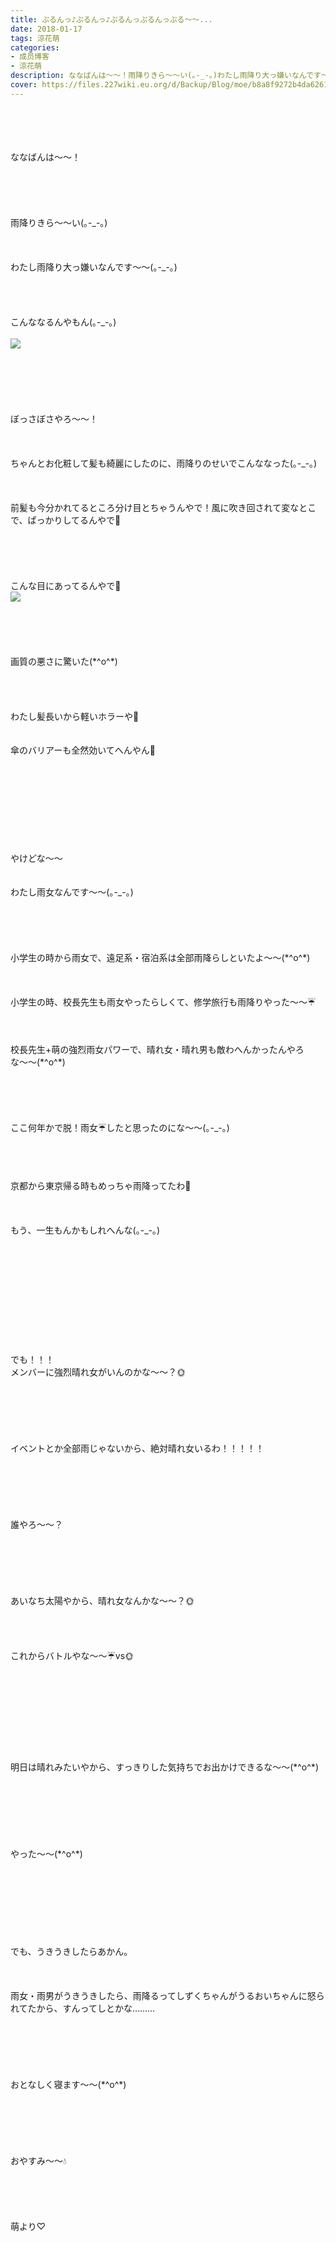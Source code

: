 ```yaml
---
title: ぷるんっ♪ぷるんっ♪ぷるんっぷるんっぷる〜〜...
date: 2018-01-17
tags: 涼花萌
categories: 
- 成员博客
- 涼花萌
description: ななばんは〜〜！雨降りきら〜〜い(｡-_-｡)わたし雨降り大っ嫌いなんです〜〜(｡-_-｡)こんななるんやもん(｡-_-｡)ぼっさぼさやろ〜〜！ちゃんとお化粧して髪も綺麗にした...
cover: https://files.227wiki.eu.org/d/Backup/Blog/moe/b8a8f9272b4da6261339c90d58d8d.jpg 
---
```

<div class="blog_detail__main">
<br/>
<br/>
<br/>
<br/>
ななばんは〜〜！<br/>
<br/>
<br/>
<br/>
<br/>
<br/>
雨降りきら〜〜い(｡-_-｡)<br/>
<br/>
<br/>
<br/>
わたし雨降り大っ嫌いなんです〜〜(｡-_-｡)<br/>
<br/>
<br/>
<br/>
<br/>
こんななるんやもん(｡-_-｡)<br/>
<br/>
<img src="https://files.227wiki.eu.org/d/Backup/Blog/moe/b8a8f9272b4da6261339c90d58d8d.jpg"><br/>
<br/>
<br/>
<br/>
<br/>
<br/>
<br/>
ぼっさぼさやろ〜〜！<br/>
<br/>
<br/>
<br/>
ちゃんとお化粧して髪も綺麗にしたのに、雨降りのせいでこんななった(｡-_-｡)<br/>
<br/>
<br/>
<br/>
前髪も今分かれてるところ分け目とちゃうんやで！風に吹き回されて変なとこで、ぱっかりしてるんやで👿<br/>
<br/>
<br/>
<br/>
<br/>
<br/>
こんな目にあってるんやで👿<br/>
<img src="https://files.227wiki.eu.org/d/Backup/Blog/moe/b8a8f9272b4da6261339c90d58d8d-01.jpg"><br/>
<br/>
<br/>
<br/>
<br/>
<br/>
画質の悪さに驚いた(*^o^*)<br/>
<br/>
<br/>
<br/>
<br/>
わたし髪長いから軽いホラーや👻<br/>
<br/>
<br/>
傘のバリアーも全然効いてへんやん👿<br/>
<br/>
<br/>
<br/>
<br/>
<br/>
<br/>
<br/>
<br/>
<br/>
やけどな〜〜<br/>
<br/>
<br/>
わたし雨女なんです〜〜(｡-_-｡)<br/>
<br/>
<br/>
<br/>
<br/>
<br/>
小学生の時から雨女で、遠足系・宿泊系は全部雨降らしといたよ〜〜(*^o^*)<br/>
<br/>
<br/>
<br/>
小学生の時、校長先生も雨女やったらしくて、修学旅行も雨降りやった〜〜☔️<br/>
<br/>
<br/>
<br/>
校長先生+萌の強烈雨女パワーで、晴れ女・晴れ男も敵わへんかったんやろな〜〜(*^o^*)<br/>
<br/>
<br/>
<br/>
<br/>
<br/>
ここ何年かで脱！雨女☔️したと思ったのにな〜〜(｡-_-｡)<br/>
<br/>
<br/>
<br/>
<br/>
京都から東京帰る時もめっちゃ雨降ってたわ👿<br/>
<br/>
<br/>
<br/>
もう、一生もんかもしれへんな(｡-_-｡)<br/>
<br/>
<br/>
<br/>
<br/>
<br/>
<br/>
<br/>
<br/>
<br/>
<br/>
<br/>
でも！！！<br/>
メンバーに強烈晴れ女がいんのかな〜〜？🌞<br/>
<br/>
<br/>
<br/>
<br/>
<br/>
<br/>
イベントとか全部雨じゃないから、絶対晴れ女いるわ！！！！！<br/>
<br/>
<br/>
<br/>
<br/>
<br/>
<br/>
誰やろ〜〜？<br/>
<br/>
<br/>
<br/>
<br/>
<br/>
<br/>
あいなち太陽やから、晴れ女なんかな〜〜？🌞<br/>
<br/>
<br/>
<br/>
<br/>
これからバトルやな〜〜☔️vs🌞<br/>
<br/>
<br/>
<br/>
<br/>
<br/>
<br/>
<br/>
<br/>
<br/>
明日は晴れみたいやから、すっきりした気持ちでお出かけできるな〜〜(*^o^*)<br/>
<br/>
<br/>
<br/>
<br/>
<br/>
<br/>
<br/>
やった〜〜(*^o^*)<br/>
<br/>
<br/>
<br/>
<br/>
<br/>
<br/>
<br/>
<br/>
でも、うきうきしたらあかん。<br/>
<br/>
<br/>
<br/>
雨女・雨男がうきうきしたら、雨降るってしずくちゃんがうるおいちゃんに怒られてたから、すんってしとかな………<br/>
<br/>
<br/>
<br/>
<br/>
<br/>
<br/>
おとなしく寝ます〜〜(*^o^*)<br/>
<br/>
<br/>
<br/>
<br/>
<br/>
<br/>
おやすみ〜〜💧<br/>
<br/>
<br/>
<br/>
<br/>
<br/>
萌より♡
<!--twitter-->

<!--//twitter-->
</img></img></div>